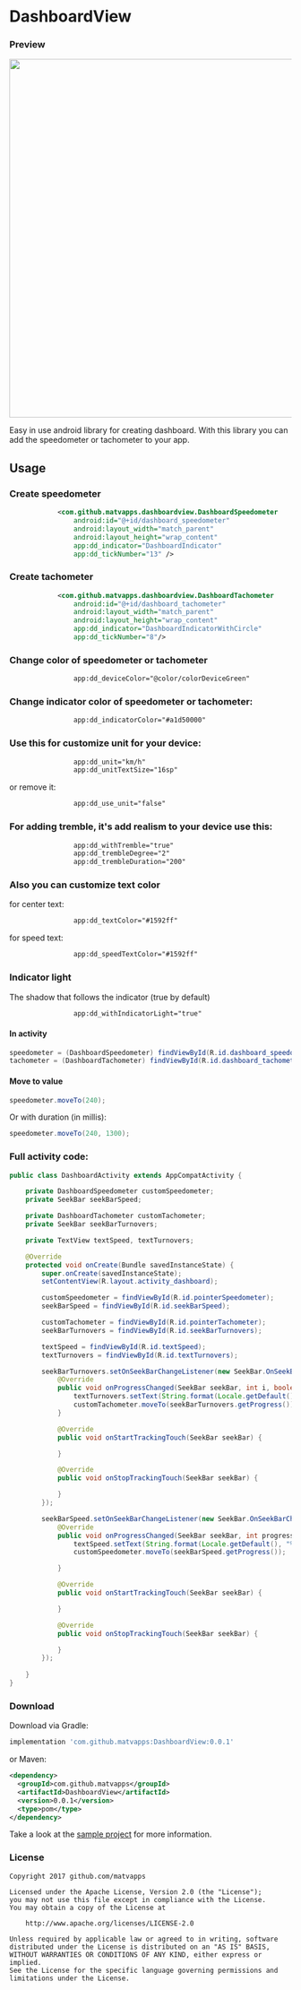 # DashboardView

### Preview

<img src="/dashboard_preview.mp4?raw=true" width="640px">


Easy in use android library for creating dashboard. With this library you
can add the speedometer or tachometer to your app.

## Usage

### Create speedometer

```xml
            <com.github.matvapps.dashboardview.DashboardSpeedometer
                android:id="@+id/dashboard_speedometer"
                android:layout_width="match_parent"
                android:layout_height="wrap_content"
                app:dd_indicator="DashboardIndicator"
                app:dd_tickNumber="13" />
```

### Create tachometer

```xml
            <com.github.matvapps.dashboardview.DashboardTachometer
                android:id="@+id/dashboard_tachometer"
                android:layout_width="match_parent"
                android:layout_height="wrap_content"
                app:dd_indicator="DashboardIndicatorWithCircle"
                app:dd_tickNumber="8"/>
```
  
### Change color of speedometer or tachometer
```xml
                app:dd_deviceColor="@color/colorDeviceGreen"
```

### Change indicator color of speedometer or tachometer:
```xml  
                app:dd_indicatorColor="#a1d50000"
```

### Use this for customize unit for your device:
```xml
                app:dd_unit="km/h"
                app:dd_unitTextSize="16sp"
```
or remove it:
```xml
                app:dd_use_unit="false"
```

### For adding tremble, it's add realism to your device use this:
```xml
                app:dd_withTremble="true"
                app:dd_trembleDegree="2"
                app:dd_trembleDuration="200"
```

### Also you can customize text color
for center text:
```xml
                app:dd_textColor="#1592ff"
```

for speed text:
```xml
                app:dd_speedTextColor="#1592ff"
```

### Indicator light
The shadow that follows the indicator (true by default)
```xml
                app:dd_withIndicatorLight="true"
```



#### In activity
```java
speedometer = (DashboardSpeedometer) findViewById(R.id.dashboard_speedometer);
tachometer = (DashboardTachometer) findViewById(R.id.dashboard_tachometer);
```

#### Move to value
```java
speedometer.moveTo(240);
```
Or with duration (in millis):

```java
speedometer.moveTo(240, 1300);
```


### Full activity code:
```java
public class DashboardActivity extends AppCompatActivity {

    private DashboardSpeedometer customSpeedometer;
    private SeekBar seekBarSpeed;

    private DashboardTachometer customTachometer;
    private SeekBar seekBarTurnovers;

    private TextView textSpeed, textTurnovers;

    @Override
    protected void onCreate(Bundle savedInstanceState) {
        super.onCreate(savedInstanceState);
        setContentView(R.layout.activity_dashboard);

        customSpeedometer = findViewById(R.id.pointerSpeedometer);
        seekBarSpeed = findViewById(R.id.seekBarSpeed);

        customTachometer = findViewById(R.id.pointerTachometer);
        seekBarTurnovers = findViewById(R.id.seekBarTurnovers);

        textSpeed = findViewById(R.id.textSpeed);
        textTurnovers = findViewById(R.id.textTurnovers);

        seekBarTurnovers.setOnSeekBarChangeListener(new SeekBar.OnSeekBarChangeListener() {
            @Override
            public void onProgressChanged(SeekBar seekBar, int i, boolean b) {
                textTurnovers.setText(String.format(Locale.getDefault(), "%d", i));
                customTachometer.moveTo(seekBarTurnovers.getProgress());
            }

            @Override
            public void onStartTrackingTouch(SeekBar seekBar) {

            }

            @Override
            public void onStopTrackingTouch(SeekBar seekBar) {

            }
        });

        seekBarSpeed.setOnSeekBarChangeListener(new SeekBar.OnSeekBarChangeListener() {
            @Override
            public void onProgressChanged(SeekBar seekBar, int progress, boolean fromUser) {
                textSpeed.setText(String.format(Locale.getDefault(), "%d", progress));
                customSpeedometer.moveTo(seekBarSpeed.getProgress());

            }

            @Override
            public void onStartTrackingTouch(SeekBar seekBar) {

            }

            @Override
            public void onStopTrackingTouch(SeekBar seekBar) {

            }
        });
        
    }
}
```


### Download

Download via Gradle:

```gradle
implementation 'com.github.matvapps:DashboardView:0.0.1'
```
or Maven:
```xml
<dependency>
  <groupId>com.github.matvapps</groupId>
  <artifactId>DashboardView</artifactId>
  <version>0.0.1</version>
  <type>pom</type>
</dependency>
```



Take a look at the [sample project](sample) for more information.

### License 

```
Copyright 2017 github.com/matvapps

Licensed under the Apache License, Version 2.0 (the "License");
you may not use this file except in compliance with the License.
You may obtain a copy of the License at

    http://www.apache.org/licenses/LICENSE-2.0

Unless required by applicable law or agreed to in writing, software
distributed under the License is distributed on an "AS IS" BASIS,
WITHOUT WARRANTIES OR CONDITIONS OF ANY KIND, either express or implied.
See the License for the specific language governing permissions and
limitations under the License.
```


[sample]: <https://github.com/matvapps/DashboardView/tree/master/app>

